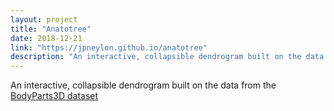 ```yaml
---
layout: project
title: "Anatotree"
date: 2018-12-21
link: "https://jpneylon.github.io/anatotree"
description: "An interactive, collapsible dendrogram built on the data from the BodyParts3D dataset"
---
```

An interactive, collapsible dendrogram built on the data from the <a href="http://lifesciencedb.jp/bp3d/">BodyParts3D dataset</a>
